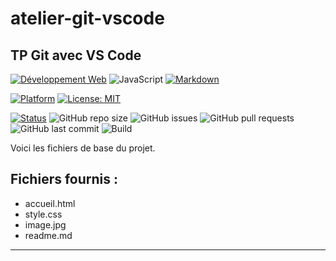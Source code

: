 # atelier-git-vscode

## TP Git avec VS Code

[![Développement Web](https://img.shields.io/badge/HTML-CSS-yellow)](https://www.w3.org/)
![JavaScript](https://img.shields.io/badge/JavaScript-ES6+-yellow?logo=javascript)
[![Markdown](https://img.shields.io/badge/M%20⬇-191970)](https://www.carnus.fr/)

[![Platform](https://img.shields.io/badge/platform-MacOS%20%7C%20Linux%20%7C%20Windows-lightgrey)]()
[![License: MIT](https://img.shields.io/badge/License-MIT-green.svg)](LICENSE)

[![Status](https://img.shields.io/badge/Status-En%20développement-yellow)]()
![GitHub repo size](https://img.shields.io/github/repo-size/boudjelaba/CIEL2)
![GitHub issues](https://img.shields.io/github/issues/boudjelaba/atelier-git-vscode)
![GitHub pull requests](https://img.shields.io/github/issues-pr/boudjelaba/atelier-git-vscode)
![GitHub last commit](https://img.shields.io/github/last-commit/boudjelaba/atelier-git-vscode)
![Build](https://img.shields.io/badge/build-passing-brightgreen)



Voici les fichiers de base du projet.

## Fichiers fournis :
- accueil.html
- style.css
- image.jpg
- readme.md

---
